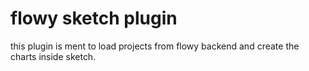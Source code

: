 # flowy sketch plugin


this plugin is ment to load projects from flowy backend and
create the charts inside sketch.

